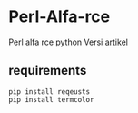 # Perl-Alfa-rce
Perl alfa rce python
Versi [artikel](https://cybersec.my.id/perl-alfa-rce-python-script/)

## requirements
```
pip install reqeusts
pip install termcolor
```
